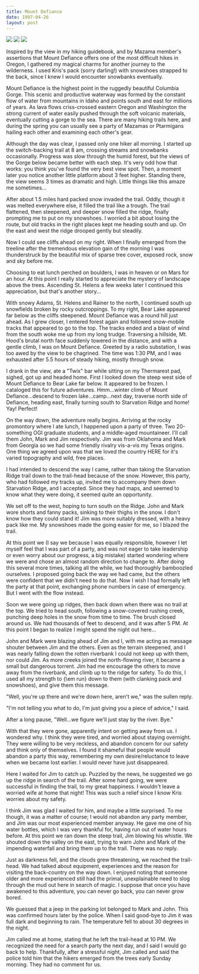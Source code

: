 ```yaml
---
title: Mount Defiance
date: 1997-04-26
layout: post
---
```


![](images/articles/trips/1997/abtimber.jpg)
![](images/articles/trips/1997/medefy.jpg)
![](images/articles/trips/1997/hood2.jpg)

Inspired by the view in my hiking guidebook, and by Mazama member's
assertions that Mount Defiance offers one of the most difficult hikes
in Oregon, I gathered my magical charms for another journey to the
wilderness. I used Kris's pack (sorry darling!) with snowshoes
strapped to the back, since I knew I would encounter snowbanks
eventually.

Mount Defiance is the highest point in the ruggedly beautiful 
Columbia
Gorge. This scenic and productive waterway was formed by the constant
flow of water from mountains in Idaho and points south and east for
millions of years. As lava flows criss-crossed eastern Oregon and
Washington the strong current of water easily pushed through the soft
volcanic materials, eventually cutting a gorge to the sea. There are
many hiking trails here, and during the spring you can usually see a
party of Mazamas or Ptarmigans hailing each other and examining each
other's gear.

Although the day was clear, I passed only one hiker all morning. I
started up the switch-backing trail at 8 am, crossing streams and
snowbanks occasionally. Progress was slow through the humid forest,
but the views of the Gorge below became better with each step. It's
very odd how that works: you think you've found the very best view
spot. Then, a moment later you notice another little platform about 3
feet higher. Standing there, the view seems 3 times as dramatic and
high. Little things like this amaze me sometimes...

After about 1.5 miles hard packed snow invaded the trail. Oddly,
though it was melted everywhere else, it filled the trail like a
trough. The trail flattened, then steepened, and deeper snow filled
the ridge, finally prompting me to put on my snowshoes. I worried a
bit about losing the route, but old tracks in the right places kept me
heading south and up. On the east and west the ridge drooped gently
but steadily.

Now I could see cliffs ahead on my right. When I finally emerged from
the treeline after the tremendous elevation gain of the morning I was
thunderstruck by the beautiful mix of sparse tree cover, exposed rock,
snow and sky before me.

Choosing to eat lunch perched on boulders, I was in heaven or on Mars
for an hour. At this point I really started to appreciate the mystery
of landscape above the trees. Ascending St. Helens a few weeks later I
continued this appreciation, but that's another story...

With snowy Adams, St. Helens and Rainer to the north, I continued
south up snowfields broken by rocky outcroppings. To my right, Bear
Lake appeared far below as the cliffs steepened. Mount Defiance was a
round hill just ahead. As I grew closer, I entered forest again and
followed snow-mobile tracks that appeared to go to the top. The tracks
ended and a blast of wind from the south woke me up from my long
trudge. Traversing a hillside, Mt. Hood's brutal north face suddenly
towered in the distance, and with a gentle climb, I was on Mount
Defiance. Greeted by a radio substation, I was too awed by the view to
be chagrined. The time was 1:30 PM, and I was exhausted after 5.5
hours of steady hiking, mostly through snow.

I drank in the view, ate a "Twix" bar while sitting on my Thermarest
pad, sighed, got up and headed home. First I looked down the steep
west side of Mount Defiance to Bear Lake far below. It appeared to be
frozen. I cataloged this for future adventures.  Hmm...winter climb of
Mount Defiance...descend to frozen lake...camp...next day, traverse
north side of Defiance, heading east, finally turning south to
Starvation Ridge and home!  Yay! Perfect!

On the way down, the adventure really begins. Arriving at the rocky
promontory where I ate lunch, I happened upon a party of three. Two
20-something OGI graduate students, and a middle-aged
mountaineer. I'll call them John, Mark and Jim respectively. Jim was
from Oklahoma and Mark from Georgia so we had some friendly rivalry
vis-a-vis my Texas origins.  One thing we agreed upon was that we
loved the country HERE for it's varied topography and wild, free
places.

I had intended to descend the way I came, rather than taking the
Starvation Ridge trail down to the trail-head because of the
snow. However, this party, who had followed my tracks up, invited me
to accompany them down Starvation Ridge, and I accepted. Since they
had maps, and seemed to know what they were doing, it seemed quite an
opportunity.

We set off to the west, hoping to turn south on the Ridge. John and
Mark wore shorts and fanny packs, sinking to their thighs in the
snow. I don't know how they could stand it! Jim was more suitably
dressed, with a heavy pack like me. My snowshoes made the going easier
for me, so I blazed the trail.

At this point we (I say we because I was equally responsible, however
I let myself feel that I was part of a party, and was not eager to
take leadership or even worry about our progress, a big mistake)
started wondering where we were and chose an almost random direction
to change to. After doing this several more times, talking all the
while, we had thoroughly bamboozled ourselves. I proposed going back
the way we had came, but the others were confident that we didn't need
to do that. Now I wish I had formally left the party at that point,
exchanging phone numbers in case of emergency. But I went with the
flow instead.

Soon we were going up ridges, then back down when there was no trail
at the top. We tried to head south, following a snow-covered rushing
creek, punching deep holes in the snow from time to time. The brush
closed around us. We had thousands of feet to descend, and it was
after 5 PM. At this point I began to realize I might spend the night
out here...

John and Mark were blazing ahead of Jim and I, with me acting as
message shouter between Jim and the others. Even as the terrain
steepened, and I was nearly falling down the rotten riverbank I could
not keep up with them, nor could Jim. As more creeks joined the
north-flowing river, it became a small but dangerous torrent. Jim had
me encourage the others to move away from the riverbank, and climb up
to the ridge for safety. To do this, I used all my strength to
{\em run} down to them (with clanking pack and snowshoes), and give
them this message.

"Well, you're up there and we're down here, aren't we," was the sullen
reply.


"I'm not telling you what to do, I'm just giving you a piece of
advice," I said.

After a long pause, "Well...we figure we'll just stay by the
river. Bye."

With that they were gone, apparently intent on getting away from us. I
wondered why. I think they were tired, and worried about staying
overnight. They were willing to be very reckless, and abandon concern
for our safety and think only of themselves. I found it shameful that
people would abandon a party this way, remembering my own
desire/reluctance to leave when we became lost earlier. I would never
have just disappeared.

Here I waited for Jim to catch up. Puzzled by the news, he suggested
we go up the ridge in search of the trail. After some hard going, we
were successful in finding the trail, to my great happiness. I
wouldn't leave a worried wife at home that night! This was such a
relief since I know Kris worries about my safety.

I think Jim was glad I waited for him, and maybe a little
surprised. To me though, it was a matter of course; I would not
abandon any party member, and Jim was our most experienced member
anyway. He gave me one of his water bottles, which I was very thankful
for, having run out of water hours before. At this point we ran down
the steep trail, Jim blowing his whistle. We shouted down the valley
on the east, trying to warn John and Mark of the impending waterfall
and bring them up to the trail. There was no reply.




Just as darkness fell, and the clouds grew threatening, we reached the
trail-head. We had talked about equipment, experiences and the reason
for visiting the back-country on the way down. I enjoyed noting that
someone older and more experienced still had the primal, unexplainable
need to slog through the mud out here in search of magic. I suppose
that once you have awakened to this adventure, you can never go back,
you can never grow bored.

We guessed that a jeep in the parking lot belonged to Mark and
John. This was confirmed hours later by the police. When I said
good-bye to Jim it was full dark and beginning to rain. The
temperature fell to about 30 degrees in the night.

Jim called me at home, stating that he left the trail-head at 10 PM. We
recognized the need for a search party the next day, and I said I
would go back to help. Thankfully, after a stressful night, Jim called
and said the police told him that the hikers emerged from the trees
early Sunday morning. They had no comment for us.

